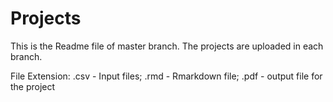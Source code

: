 # Projects

This is the Readme file of master branch. The projects are uploaded in each branch.

File Extension:
.csv - Input files; 
.rmd - Rmarkdown file; 
.pdf - output file for the project
